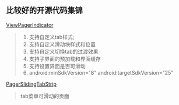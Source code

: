 比较好的开源代码集锦
--------------------



[ViewPagerIndicator](https://github.com/LuckyJayce/ViewPagerIndicator)
> 1. 支持自定义tab样式; 
> 2. 支持自定义滑动块样式和位置 
> 3. 支持自定义切换tab的过渡效果
> 4. 支持子界面的预加载和界面缓存
> 5. 支持设置界面是否可滑动 
> 6. android:minSdkVersion="8" android:targetSdkVersion="25"

[PagerSlidingTabStrip](https://github.com/jpardogo/PagerSlidingTabStrip)
> tab菜单可滑动的页面
